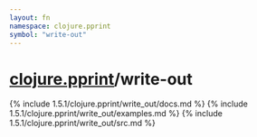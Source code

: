 ```yaml
---
layout: fn
namespace: clojure.pprint
symbol: "write-out"
---
```


# [clojure.pprint](../)/write-out

{% include 1.5.1/clojure.pprint/write_out/docs.md %}
{% include 1.5.1/clojure.pprint/write_out/examples.md %}
{% include 1.5.1/clojure.pprint/write_out/src.md %}


